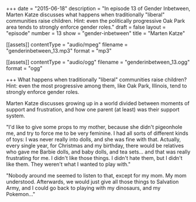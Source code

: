 +++
date = "2015-06-18"
description = "In episode 13 of Gender Inbetween, Marten Katze discusses what happens when traditionally \"liberal\" communities raise children. Hint: even the politically progressive Oak Park area tends to strongly enforce gender roles."
draft = false
layout = "episode"
number = 13
show = "gender-inbetween"
title = "Marten Katze"

[[assets]]
  contentType = "audio/mpeg"
  filename = "genderinbetween_13.mp3"
  format = "mp3"

[[assets]]
  contentType = "audio/ogg"
  filename = "genderinbetween_13.ogg"
  format = "ogg"

+++
What happens when traditionally "liberal" communities raise children? Hint: even the most progressive among them, like Oak Park, Illinois, tend to strongly enforce gender roles.

Marten Katze discusses growing up in a world divided between moments of support and frustration, and how one parent (at least) was their support system.

"I'd like to give some props to my mother, because she didn't pigeonhole me, and try to force me to be very feminine. I had all sorts of different kinds of toys: I was never really into dolls, and she was fine with that. Actually, every single year, for Christmas and my birthday, there would be relatives who gave me Barbie dolls, and baby dolls, and tea sets... and that was really frustrating for me. I didn't like those things. I didn't hate them, but I didn't like them. They weren't what I wanted to play with."

"Nobody around me seemed to listen to that, except for my mom. My mom understood. Afterwards, we would just give all those things to Salvation Army, and I could go back to playing with my dinosaurs, and my Pokemon..."